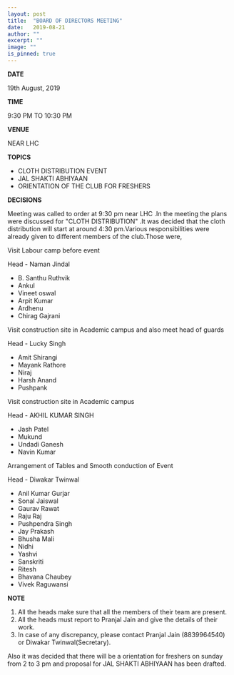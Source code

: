 ```yaml
---
layout: post
title:  "BOARD OF DIRECTORS MEETING"
date:   2019-08-21
author: ""
excerpt: ""
image: ""
is_pinned: true
---
```


**DATE**

19th August, 2019

**TIME**

9:30 PM TO 10:30 PM

**VENUE**

NEAR LHC

**TOPICS**

 - CLOTH DISTRIBUTION EVENT
 - JAL SHAKTI ABHIYAAN
 - ORIENTATION OF THE CLUB FOR FRESHERS 

**DECISIONS**

Meeting was called  to order at 9:30 pm near LHC .In the meeting the plans were discussed for "CLOTH  DISTRIBUTION" .It was decided that the cloth distribution will start at around 4:30 pm.Various responsibilities were already given to different members of the club.Those were,

Visit Labour camp before event

Head - Naman Jindal
- B. Santhu Ruthvik
- Ankul
- Vineet oswal
- Arpit Kumar
- Ardhenu
- Chirag Gajrani

Visit construction site in Academic campus and also
meet head of guards

Head - Lucky Singh
- Amit Shirangi
- Mayank Rathore
- Niraj
- Harsh Anand
- Pushpank

Visit construction site in Academic campus

Head - AKHIL KUMAR SINGH
- Jash Patel
- Mukund
- Undadi Ganesh
- Navin Kumar

Arrangement of Tables and Smooth conduction of
Event

Head - Diwakar Twinwal
- Anil Kumar Gurjar
- Sonal Jaiswal
- Gaurav Rawat
- Raju Raj
- Pushpendra Singh
- Jay Prakash
- Bhusha Mali
- Nidhi
- Yashvi
- Sanskriti
- Ritesh
- Bhavana Chaubey
- Vivek Raguwansi

**NOTE**
1. All the heads make sure that all the members of
their team are present.
2. All the heads must report to Pranjal Jain and
give the details of their work.
3. In case of any discrepancy, please contact
Pranjal Jain (8839964540) or Diwakar Twinwal(Secretary).
 
Also it was decided that there will be a orientation for freshers on sunday from 2 to 3 pm and proposal for JAL SHAKTI ABHIYAAN has been drafted.